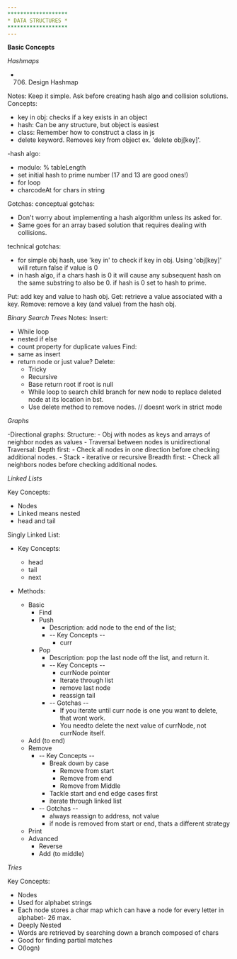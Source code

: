 ```yaml
---
*******************
* DATA STRUCTURES *
*******************
---
```


**Basic Concepts**

_Hashmaps_

- 706. Design Hashmap

Notes: Keep it simple. Ask before creating hash algo and collision solutions.
Concepts:

- key in obj: checks if a key exists in an object
- hash: Can be any structure, but object is easiest
- class: Remember how to construct a class in js
- delete keyword. Removes key from object ex. 'delete obj[key]'.

-hash algo:

- modulo: % tableLength
- set initial hash to prime number (17 and 13 are good ones!)
- for loop
- charcodeAt for chars in string

Gotchas:
conceptual gotchas:

- Don't worry about implementing a hash algorithm unless its asked for.
- Same goes for an array based solution that requires dealing with collisions.

technical gotchas:

- for simple obj hash, use 'key in' to check if key in obj. Using 'obj[key]' will return false if value is 0
- in hash algo, if a chars hash is 0 it will cause any subsequent hash on the same substring to also be 0. if hash is 0 set to hash to prime.

Put: add key and value to hash obj.
Get: retrieve a value associated with a key.
Remove: remove a key (and value) from the hash obj.

_Binary Search Trees_
Notes:
Insert:

- While loop
- nested if else
- count property for duplicate values
  Find:
- same as insert
- return node or just value?
  Delete:
    - Tricky
    - Recursive
    - Base return root if root is null
    - While loop to search child branch for new node to replace deleted node at its location in bst.
    - Use delete method to remove nodes. // doesnt work in strict mode

_Graphs_

-Directional graphs:
Structure: - Obj with nodes as keys and arrays of neighbor nodes as values - Traversal between nodes is unidirectional
Traversal:
Depth first: - Check all nodes in one direction before checking additional nodes. - Stack - iterative or recursive
Breadth first: - Check all neighbors nodes before checking additional nodes.

_Linked Lists_

Key Concepts: 
- Nodes
- Linked means nested
- head and tail

Singly Linked List:
  * Key Concepts: 
    - head
    - tail
    - next

  * Methods: 
      * Basic
        - Find
        - Push
          * Description: add node to the end of the list;
          * -- Key Concepts --
            * curr
        - Pop
          * Description: pop the last node off the list, and return it.
          * -- Key Concepts --
            * currNode pointer
            * Iterate through list
            * remove last node
            * reassign tail
          * -- Gotchas --
            * If you iterate until curr node is one you want to delete, that wont work.
            * You needto delete the next value of currNode, not currNode itself.
      - Add (to end)
      - Remove
        * -- Key Concepts --
          * Break down by case
            - Remove from start
            - Remove from end
            - Remove from Middle
          * Tackle start and end edge cases first
          * iterate through linked list
        * -- Gotchas --
          * always reassign to address, not value
          * if node is removed from start or end, thats a different strategy
      - Print
    * Advanced
      - Reverse
      - Add (to middle)

_Tries_

Key Concepts:
  - Nodes
  - Used for alphabet strings
  - Each node stores a char map which can have a node for every letter in alphabet- 26 max.
  - Deeply Nested
  - Words are retrieved by searching down a branch composed of chars
  - Good for finding partial matches
  - O(logn)
